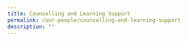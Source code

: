 ```yaml
---
title: Counselling and Learning Support
permalink: /our-people/counselling-and-learning-support
description: ""
---
```

